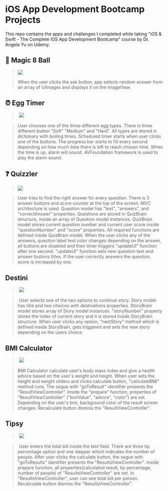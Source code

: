 # iOS App Development Bootcamp Projects

This repo contains the apps and challenges I completed while taking "iOS & Swift - The Complete iOS App Development Bootcamp" course by Dr. Angela Yu on Udemy.

## :8ball: Magic 8 Ball

> ![](./img/8magicball.gif)

> When the user clicks the ask button, app selects random answer from an array of UIImages and displays it on the ImageView.

## :alarm_clock: Egg Timer

> ![](./img/eggtimer.gif)

> User chooses one of the three different egg types. There is three different button "Soft" "Medium" and "Hard". All types are stored in dictionary with boiling times. Scheduled timer starts when user clicks one of the buttons. The progress bar starts to fill every second depending on how much time there is left to reach chosen time. When the time is up, alarm will sound. AVFoundation framework is used to play the alarm sound.

## :question: Quizzler

> ![](./img/quizzler.gif)

> User tries to find the right answer for every question. There is 3 answer buttons and score counter at the top of the screen. MVC architecture is used. Question model has "text", "answers", and "correctAnswer" properties. Questions are stored in QuizBrain structure, inside an array of Question model instances. QuizBrain model stores current question number and current user score inside "questionNumber" and "score" properties. All required functions are defined inside QuizBrain model. When the user clicks any of the answers, question label text color changes depending on the answer, all buttons are disabled and then timer triggers "updateUI" function after one second. "updateUI" function sets new question text and answer buttons titles. If the user correctly answers the question, score is increased by one.

## Destini

> ![](./img/destini.gif)

> User selects one of the two options to continue story. Story model has title and two choices with destinations properties. StoryBrain model stores array of Story model instances. "storyNumber" property stores the index of current story and it is stored inside StoryBrain structure. When user clicks any option, "nextStory" method which is defined inside StoryBrain, gets triggered and sets the new story depending on the users choice.

## BMI Calculator

> ![](./img/bmicalculator.gif)

> BMI Calculator calculate user's body mass index and give a health advice based on the user's weight and height. When user sets the height and weight sliders and clicks calculate button, "calculateBMI" method runs. The segue with "goToResult" identifier presents the "ResultViewController". Inside the "prepare" function, properties of "ResultViewController" ("bmiValue", "advice", "color") are set. Depending on the user's bmi, background color of the result screen changes. Recalculate button dismiss the "ResultViewController".

## Tipsy

> ![](./img/tipsy.gif)

> User enters the total bill inside the text field. There are three tip percentage option and one stepper which indicates the number of people. After user clicks the calculate button, the segue with "goToResults" identifier presents the "ResultsViewController". Inside prepare function, all properties(calculated result, tip percentage, number of people) of "ResultsViewController" are set. In "ResultsViewController", user can see total bill per person. Recalculate button dismiss the "ResultsViewController".